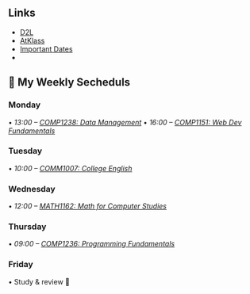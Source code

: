 ## Links
- [D2L](https://learn.georgebrown.ca)
- [AtKlass](https://app.atklass.com)
- [Important Dates](https://www.georgebrown.ca/current-students/important-dates?term=27246&category=131)
- 
## 📅 My Weekly Secheduls
### Monday
•⁠  ⁠*13:00 – [COMP1238: Data Management](https://d2l.georgebrown.ca/d2l/home)*
•⁠  ⁠*16:00 – [COMP1151: Web Dev Fundamentals](https://d2l.georgebrown.ca/d2l/home)*

### Tuesday
•⁠  ⁠*10:00 – [COMM1007: College English](https://d2l.georgebrown.ca/d2l/home)*

### Wednesday
•⁠  ⁠*12:00 – [MATH1162: Math for Computer Studies](https://d2l.georgebrown.ca/d2l/home)*

### Thursday
•⁠  ⁠*09:00 – [COMP1236: Programming Fundamentals](https://d2l.georgebrown.ca/d2l/home)*

### Friday
•⁠  ⁠Study & review 🧠
